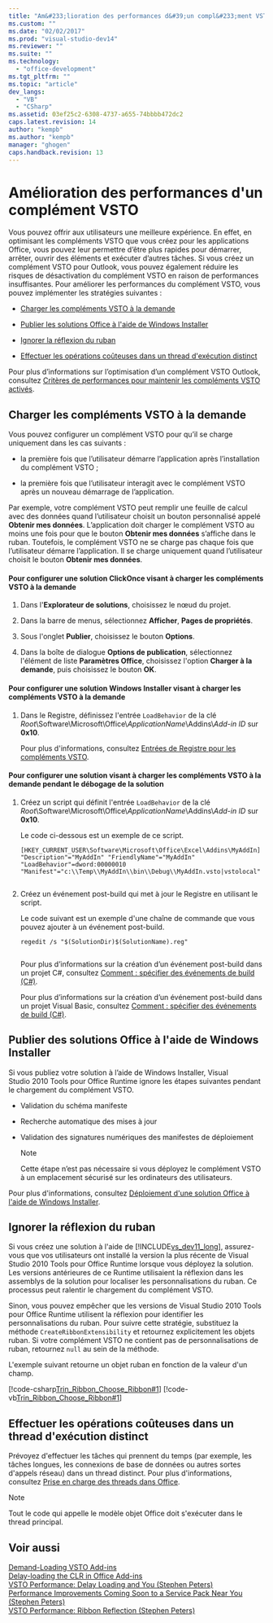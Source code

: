 ```yaml
---
title: "Am&#233;lioration des performances d&#39;un compl&#233;ment VSTO | Microsoft Docs"
ms.custom: ""
ms.date: "02/02/2017"
ms.prod: "visual-studio-dev14"
ms.reviewer: ""
ms.suite: ""
ms.technology: 
  - "office-development"
ms.tgt_pltfrm: ""
ms.topic: "article"
dev_langs: 
  - "VB"
  - "CSharp"
ms.assetid: 03ef25c2-6308-4737-a655-74bbbb472dc2
caps.latest.revision: 14
author: "kempb"
ms.author: "kempb"
manager: "ghogen"
caps.handback.revision: 13
---
```

# Am&#233;lioration des performances d&#39;un compl&#233;ment VSTO
  Vous pouvez offrir aux utilisateurs une meilleure expérience. En effet, en optimisant les compléments VSTO que vous créez pour les applications Office, vous pouvez leur permettre d’être plus rapides pour démarrer, arrêter, ouvrir des éléments et exécuter d’autres tâches. Si vous créez un complément VSTO pour Outlook, vous pouvez également réduire les risques de désactivation du complément VSTO en raison de performances insuffisantes. Pour améliorer les performances du complément VSTO, vous pouvez implémenter les stratégies suivantes :  
  
-   [Charger les compléments VSTO à la demande](#Load)  
  
-   [Publier les solutions Office à l'aide de Windows Installer](#Publish)  
  
-   [Ignorer la réflexion du ruban](#Bypass)  
  
-   [Effectuer les opérations coûteuses dans un thread d'exécution distinct](#Perform)  
  
 Pour plus d’informations sur l’optimisation d’un complément VSTO Outlook, consultez [Critères de performances pour maintenir les compléments VSTO activés](http://go.microsoft.com/fwlink/?LinkID=266503).  
  
##  <a name="Load"></a> Charger les compléments VSTO à la demande  
 Vous pouvez configurer un complément VSTO pour qu’il se charge uniquement dans les cas suivants :  
  
-   la première fois que l’utilisateur démarre l’application après l’installation du complément VSTO ;  
  
-   la première fois que l’utilisateur interagit avec le complément VSTO après un nouveau démarrage de l’application.  
  
 Par exemple, votre complément VSTO peut remplir une feuille de calcul avec des données quand l’utilisateur choisit un bouton personnalisé appelé **Obtenir mes données**. L’application doit charger le complément VSTO au moins une fois pour que le bouton **Obtenir mes données** s’affiche dans le ruban. Toutefois, le complément VSTO ne se charge pas chaque fois que l’utilisateur démarre l’application. Il se charge uniquement quand l’utilisateur choisit le bouton **Obtenir mes données**.  
  
#### Pour configurer une solution ClickOnce visant à charger les compléments VSTO à la demande  
  
1.  Dans l'**Explorateur de solutions**, choisissez le nœud du projet.  
  
2.  Dans la barre de menus, sélectionnez **Afficher**, **Pages de propriétés**.  
  
3.  Sous l'onglet **Publier**, choisissez le bouton **Options**.  
  
4.  Dans la boîte de dialogue **Options de publication**, sélectionnez l'élément de liste **Paramètres Office**, choisissez l'option **Charger à la demande**, puis choisissez le bouton **OK**.  
  
#### Pour configurer une solution Windows Installer visant à charger les compléments VSTO à la demande  
  
1.  Dans le Registre, définissez l'entrée `LoadBehavior` de la clé *Root*\\Software\\Microsoft\\Office\\*ApplicationName*\\Addins\\*Add\-in ID* sur **0x10**.  
  
     Pour plus d'informations, consultez [Entrées de Registre pour les compléments VSTO](../vsto/registry-entries-for-vsto-add-ins.md).  
  
#### Pour configurer une solution visant à charger les compléments VSTO à la demande pendant le débogage de la solution  
  
1.  Créez un script qui définit l'entrée `LoadBehavior` de la clé *Root*\\Software\\Microsoft\\Office\\*ApplicationName*\\Addins\\*Add\-in ID* sur **0x10**.  
  
     Le code ci\-dessous est un exemple de ce script.  
  
    ```  
    [HKEY_CURRENT_USER\Software\Microsoft\Office\Excel\Addins\MyAddIn] "Description"="MyAddIn" "FriendlyName"="MyAddIn" "LoadBehavior"=dword:00000010 "Manifest"="c:\\Temp\\MyAddIn\\bin\\Debug\\MyAddIn.vsto|vstolocal"  
  
    ```  
  
2.  Créez un événement post\-build qui met à jour le Registre en utilisant le script.  
  
     Le code suivant est un exemple d'une chaîne de commande que vous pouvez ajouter à un événement post\-build.  
  
    ```  
    regedit /s "$(SolutionDir)$(SolutionName).reg"  
  
    ```  
  
     Pour plus d’informations sur la création d’un événement post\-build dans un projet C\#, consultez [Comment : spécifier des événements de build &#40;C&#35;&#41;](../Topic/How%20to:%20Specify%20Build%20Events%20(C%23).md).  
  
     Pour plus d’informations sur la création d’un événement post\-build dans un projet Visual Basic, consultez [Comment : spécifier des événements de build &#40;C&#35;&#41;](../Topic/How%20to:%20Specify%20Build%20Events%20(C%23).md).  
  
##  <a name="Publish"></a> Publier des solutions Office à l'aide de Windows Installer  
 Si vous publiez votre solution à l’aide de Windows Installer, Visual Studio 2010 Tools pour Office Runtime ignore les étapes suivantes pendant le chargement du complément VSTO.  
  
-   Validation du schéma manifeste  
  
-   Recherche automatique des mises à jour  
  
-   Validation des signatures numériques des manifestes de déploiement  
  
    > [!NOTE]  
    >  Cette étape n’est pas nécessaire si vous déployez le complément VSTO à un emplacement sécurisé sur les ordinateurs des utilisateurs.  
  
 Pour plus d'informations, consultez [Déploiement d'une solution Office à l'aide de Windows Installer](../vsto/deploying-an-office-solution-by-using-windows-installer.md).  
  
##  <a name="Bypass"></a> Ignorer la réflexion du ruban  
 Si vous créez une solution à l'aide de [!INCLUDE[vs_dev11_long](../sharepoint/includes/vs-dev11-long-md.md)], assurez\-vous que vos utilisateurs ont installé la version la plus récente de Visual Studio 2010 Tools pour Office Runtime lorsque vous déployez la solution. Les versions antérieures de ce Runtime utilisaient la réflexion dans les assemblys de la solution pour localiser les personnalisations du ruban. Ce processus peut ralentir le chargement du complément VSTO.  
  
 Sinon, vous pouvez empêcher que les versions de Visual Studio 2010 Tools pour Office Runtime utilisent la réflexion pour identifier les personnalisations du ruban. Pour suivre cette stratégie, substituez la méthode `CreateRibbonExtensibility` et retournez explicitement les objets ruban. Si votre complément VSTO ne contient pas de personnalisations de ruban, retournez `null` au sein de la méthode.  
  
 L'exemple suivant retourne un objet ruban en fonction de la valeur d'un champ.  
  
 [!code-csharp[Trin_Ribbon_Choose_Ribbon#1](../snippets/csharp/VS_Snippets_OfficeSP/Trin_Ribbon_Choose_Ribbon/CS/ThisWorkbook.cs#1)]
 [!code-vb[Trin_Ribbon_Choose_Ribbon#1](../snippets/visualbasic/VS_Snippets_OfficeSP/Trin_Ribbon_Choose_Ribbon/VB/ThisWorkbook.vb#1)]  
  
##  <a name="Perform"></a> Effectuer les opérations coûteuses dans un thread d'exécution distinct  
 Prévoyez d'effectuer les tâches qui prennent du temps \(par exemple, les tâches longues, les connexions de base de données ou autres sortes d'appels réseau\) dans un thread distinct. Pour plus d'informations, consultez [Prise en charge des threads dans Office](../vsto/threading-support-in-office.md).  
  
> [!NOTE]  
>  Tout le code qui appelle le modèle objet Office doit s'exécuter dans le thread principal.  
  
## Voir aussi  
 [Demand\-Loading VSTO Add\-ins](http://blogs.msdn.com/b/andreww/archive/2008/07/14/demand-loading-vsto-add-ins.aspx)   
 [Delay\-loading the CLR in Office Add\-ins](http://blogs.msdn.com/b/andreww/archive/2008/04/19/delay-loading-the-clr-in-office-add-ins.aspx)   
 [VSTO Performance: Delay Loading and You \(Stephen Peters\)](http://blogs.msdn.com/b/vsto/archive/2010/01/07/vsto-performance-delay-loading-and-you.aspx)   
 [Performance Improvements Coming Soon to a Service Pack Near You \(Stephen Peters\)](http://blogs.msdn.com/b/vsto/archive/2010/11/30/performance-improvements-coming-soon-to-a-service-pack-near-you-stephen-peters.aspx)   
 [VSTO Performance: Ribbon Reflection \(Stephen Peters\)](http://blogs.msdn.com/b/vsto/archive/2010/06/03/vsto-performance-ribbon-reflection.aspx)  
  
  